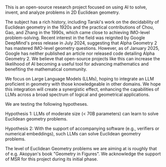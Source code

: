 This is an open-source research project focused on using AI to solve, invent, and analyze problems in 2D Euclidean geometry.

The subject has a rich history, including Tarski's work on the decidability of Euclidean geometry in the 1920s and the practical contributions of Chou, Gao, and Zhang in the 1990s, which came close to achieving IMO-level problem-solving. Recent interest in the field was reignited by Google DeepMind's press release in July 2024, suggesting that Alpha Geometry 2 has mastered IMO-level geometry questions. However, as of January 2025, Google has neither published an article nor released code detailing Alpha Geometry 2. We believe that open-source projects like this can increase the likelihood of AI becoming a useful tool for advancing mathematics and benefiting the mathematical community.

We focus on Large Language Models (LLMs), hoping to integrate an LLM proficient in geometry with those knowledgeable in other domains. We hope this integration will create a synergistic effect, enhancing the capabilities of LLMs across a broad spectrum of logical and geometrical applications.

We are testing the following hypotheses.

Hypothesis 1: LLMs of moderate size (< 70B parameters) can learn to solve Euclidean geometry problems.

Hypothesis 2: With the support of accompanying software (e.g., verifiers or numerical embeddings), such LLMs can solve Euclidean geometry problems.

The level of Euclidean Geometry problems we are aiming at is roughly that of e.g. Akopyan's book "Geometry in Figures". We acknowledge the support of MSR for this project during its initial phase.
